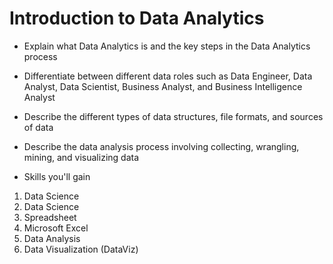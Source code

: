 # Introduction to Data Analytics

- Explain what Data Analytics is and the key steps in the Data Analytics process

- Differentiate between different data roles such as Data Engineer, Data Analyst, Data Scientist, Business Analyst, and Business Intelligence Analyst

- Describe the different types of data structures, file formats, and sources of data

- Describe the data analysis process involving collecting, wrangling, mining, and visualizing data

- Skills you'll gain
1. Data Science
2. Data Science
3. Spreadsheet
4. Microsoft Excel
5. Data Analysis
6. Data Visualization (DataViz)

